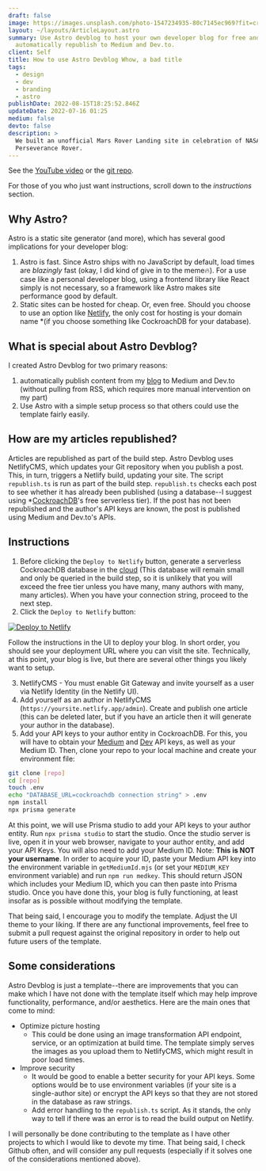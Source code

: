 ```yaml
---
draft: false
image: https://images.unsplash.com/photo-1547234935-80c7145ec969?fit=crop&w=1400&h=700&q=75
layout: ~/layouts/ArticleLayout.astro
summary: Use Astro devblog to host your own developer blog for free and
  automatically republish to Medium and Dev.to.
client: Self
title: How to use Astro Devblog Whow, a bad title
tags:
  - design
  - dev
  - branding
  - astro
publishDate: 2022-08-15T18:25:52.846Z
updateDate: 2022-07-16 01:25
medium: false
devto: false
description: >
  We built an unofficial Mars Rover Landing site in celebration of NASA’s
  Perseverance Rover.
---
```


See the [YouTube video](https://youtu.be/8c7_vX3XPDc) or the [git repo](https://github.com/christopher-kapic/astro-devblog).

For those of you who just want instructions, scroll down to the _instructions_ section.

## Why Astro?

Astro is a static site generator (and more), which has several good implications for your developer blog:

1. Astro is fast. Since Astro ships with no JavaScript by default, load times are _blazingly_ fast (okay, I did kind of give in to the meme🔥). For a use case like a personal developer blog, using a frontend library like React simply is not necessary, so a framework like Astro makes site performance good by default.
2. Static sites can be hosted for cheap. Or, even free. Should you choose to use an option like [Netlify](https://netlify.com/), the only cost for hosting is your domain name \*(if you choose something like CockroachDB for your database).

## What is special about Astro Devblog?

I created Astro Devblog for two primary reasons:

1. automatically publish content from my [blog](https://christopherkapic.com/) to Medium and Dev.to (without pulling from RSS, which requires more manual intervention on my part)
2. Use Astro with a simple setup process so that others could use the template fairly easily.

## How are my articles republished?

Articles are republished as part of the build step. Astro Devblog uses NetlifyCMS, which updates your Git repository when you publish a post. This, in turn, triggers a Netlify build, updating your site. The script `republish.ts` is run as part of the build step.
`republish.ts` checks each post to see whether it has already been published (using a database--I suggest using \*[CockroachDB](https://cockroachlabs.com)'s free serverless tier). If the post has not been republished and the author's API keys are known, the post is published using Medium and Dev.to's APIs.

## Instructions

1. Before clicking the `Deploy to Netlify` button, generate a serverless CockroachDB database in the [cloud](https://cockroachlabs.cloud/) (This database will remain small and only be queried in the build step, so it is unlikely that you will exceed the free tier unless you have many, many authors with many, many articles). When you have your connection string, proceed to the next step.
2. Click the `Deploy to Netlify` button:

<a href="https://app.netlify.com/start/deploy?repository=https://github.com/christopher-kapic/astro-devblog"><img src="https://www.netlify.com/img/deploy/button.svg" alt="Deploy to Netlify"></a>

Follow the instructions in the UI to deploy your blog.
In short order, you should see your deployment URL where you can visit the site. Technically, at this point, your blog is live, but there are several other things you likely want to setup.

3. NetlifyCMS - You must enable Git Gateway and invite yourself as a user via Netlify Identity (in the Netlify UI).
4. Add yourself as an author in NetlifyCMS (`https://yoursite.netlify.app/admin`). Create and publish one article (this can be deleted later, but if you have an article then it will generate your author in the database).
5. Add your API keys to your author entity in CockroachDB. For this, you will have to obtain your [Medium](https://medium.com/) and [Dev](https://dev.to) API keys, as well as your Medium ID. Then, clone your repo to your local machine and create your environment file:

```bash
git clone [repo]
cd [repo]
touch .env
echo "DATABASE_URL=cockroachdb connection string" > .env
npm install
npx prisma generate
```

At this point, we will use Prisma studio to add your API keys to your author entity. Run `npx prisma studio` to start the studio. Once the studio server is live, open it in your web browser, navigate to your author entity, and add your API Keys. You will also need to add your Medium ID. Note: **This is NOT your username**. In order to acquire your ID, paste your Medium API key into the environment variable in `getMediumId.mjs` (or set your `MEDIUM_KEY` environment variable) and run `npm run medkey`. This should return JSON which includes your Medium ID, which you can then paste into Prisma studio.
Once you have done this, your blog is fully functioning, at least insofar as is possible without modifying the template.

That being said, I encourage you to modify the template. Adjust the UI theme to your liking. If there are any functional improvements, feel free to submit a pull request against the original repository in order to help out future users of the template.

## Some considerations

Astro Devblog is just a template--there are improvements that you can make which I have not done with the template itself which may help improve functionality, performance, and/or aesthetics. Here are the main ones that come to mind:

- Optimize picture hosting
  - This could be done using an image transformation API endpoint, service, or an optimization at build time. The template simply serves the images as you upload them to NetlifyCMS, which might result in poor load times.
- Improve security
  - It would be good to enable a better security for your API keys. Some options would be to use environment variables (if your site is a single-author site) or encrypt the API keys so that they are not stored in the database as raw strings.
  - Add error handling to the `republish.ts` script. As it stands, the only way to tell if there was an error is to read the build output on Netlify.

I will personally be done contributing to the template as I have other projects to which I would like to devote my time. That being said, I check Github often, and will consider any pull requests (especially if it solves one of the considerations mentioned above).
